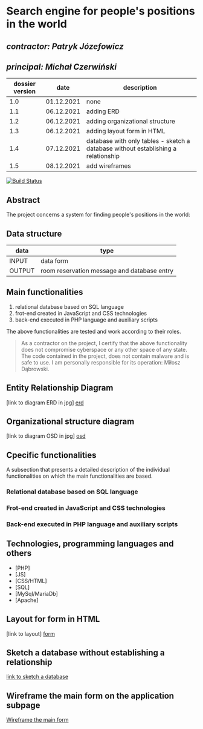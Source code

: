 # Search engine for people's positions in the world

## _contractor: Patryk Józefowicz_
## _principal: Michał Czerwiński_


| dossier version | date | description |
| ------ | ------ | ------ |
| 1.0 | 01.12.2021 | none |
| 1.1 | 06.12.2021 | adding ERD |
| 1.2 | 06.12.2021 | adding organizational structure |
| 1.3 | 06.12.2021 | adding layout form in HTML |
| 1.4 | 07.12.2021 | database with only tables - sketch a database without establishing a relationship |
| 1.5 | 08.12.2021 | add wireframes |


[![Build Status](https://travis-ci.org/joemccann/dillinger.svg?branch=master)](https://travis-ci.org/joemccann/dillinger)

## Abstract 
The project concerns a system for finding people's positions in the world: 


## Data structure

| data | type |
| ------ | ------ |
| INPUT | data form |
| OUTPUT | room reservation message and database entry |

## Main functionalities

1. relational database based on SQL language
1. frot-end created in JavaScript and CSS technologies
1. back-end executed in PHP language and auxiliary scripts

The above functionalities are tested and work according to their roles.

> As a contractor on the project, I certify that the above functionality 
> does not compromise cyberspace or any other space of any state. 
> The code contained in the project, does not contain malware and is safe to use. 
> I am personally responsible for its operation: Miłosz Dąbrowski.

## Entity Relationship Diagram

[link to diagram ERD in jpg] [erd]


## Organizational structure diagram

[link to diagram OSD in jpg] [osd]

## Cpecific functionalities

A subsection that presents a detailed description of the individual functionalities on which the main functionalities are based.

### Relational database based on SQL language

### Frot-end created in JavaScript and CSS technologies

### Back-end executed in PHP language and auxiliary scripts

## Technologies, programming languages and others

- [PHP]
- [JS]
- [CSS/HTML]
- [SQL]
- [MySql/MariaDb]
- [Apache]

## Layout for form in HTML

[link to layout] [form]

## Sketch a database without establishing a relationship

[link to sketch a database][db]

## Wireframe the main form on the application subpage

[Wireframe the main form][wireframeMain]

 [erd]: <https://github.com/Michal3456/1tp/blob/main/4/sprites/Untitled%20Diagram.drawio.png>
 
 [osd]: <https://github.com/Michal3456/1tp/blob/main/4/sprites/Diagram.png>
 
 [form]: <https://github.com/Michal3456/4bti/blob/main/4/sprites/form.png>
 
 [db]: <https://github.com/Michal3456/4bti/blob/main/4/sprites/database.png>
 
 [wireframeMain]: <https://github.com/Michal3456/4bti/blob/main/4/sprites/wireframe.PNG>
